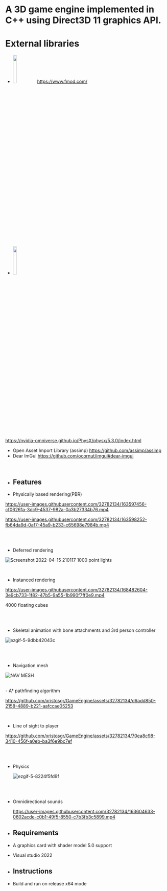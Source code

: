 # A 3D game engine implemented in C++ using Direct3D 11 graphics API.

# External libraries

- <img src="https://user-images.githubusercontent.com/32782134/163593129-59e54fb0-e03e-4a93-bd40-9652b90a5161.png" width=15% height=15%> https://www.fmod.com/

- <img src="https://user-images.githubusercontent.com/32782134/163594397-c083f917-64bf-4f5c-b42d-eb97a7168fe7.png" width=15% height=15%> 
https://nvidia-omniverse.github.io/PhysX/physx/5.3.0/index.html

- Open Asset Import Library (assimp) https://github.com/assimp/assimp
- Dear ImGui https://github.com/ocornut/imgui#dear-imgui

<br />

- ## Features


 - Physically based rendering(PBR)
 
 https://user-images.githubusercontent.com/32782134/163597456-cf06261a-3dc9-4537-982a-0a3b27334b76.mp4

 https://user-images.githubusercontent.com/32782134/163598252-fb64da9d-0af7-45a9-b233-c65698e7984b.mp4

<br />

<br />

- Deferred rendering
  

 ![Screenshot 2022-04-15 210117](https://user-images.githubusercontent.com/32782134/163605102-f6d7a1ae-bdf9-4cc6-98e7-78a331b48cc6.jpg)   1000 point lights
<br />

<br />


- Instanced rendering


https://user-images.githubusercontent.com/32782134/168482604-3e9cb733-1f82-47b5-9a55-1b990f7ff0e9.mp4

4000 floating cubes

<br />

<br />

 - Skeletal animation with bone attachments and 3rd person controller

  ![ezgif-5-9dbb42043c](https://user-images.githubusercontent.com/32782134/163599871-052728a6-c2d4-4960-9d56-8c7c61915045.gif)

<br />

<br />

 - Navigation mesh
   
  ![NAV MESH](https://github.com/xristosgr/GameEngine/assets/32782134/87abf378-6af2-4bb4-b424-11288893af68)

<br />
 - A* pathfinding algorithm
   

https://github.com/xristosgr/GameEngine/assets/32782134/d6add850-2158-4889-b221-aafccae05253



<br />

- Line of sight to player


https://github.com/xristosgr/GameEngine/assets/32782134/70ea8c98-3410-456f-a0eb-ba3f6e9bc7ef



<br />

<br />

- Physics

  ![ezgif-5-8224f5fd9f](https://user-images.githubusercontent.com/32782134/163603923-5352db82-49ab-4c0b-8f2b-d356f001a9c2.gif)

<br />
 
<br />

- Omnidirectional sounds
 
  https://user-images.githubusercontent.com/32782134/163604633-0602acde-c0b1-49f5-8550-c7b3fb3c5899.mp4

- ## Requirements
- A graphics card with shader model 5.0 support
- Visual studio 2022

- ## Instructions
- Build and run on release x64 mode
